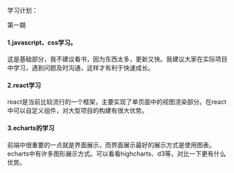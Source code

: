学习计划：

第一期

#### 1.javascript、css学习。

这是基础部分，我不建议看书，因为东西太多，更新又快。我建议大家在实际项目中学习，遇到问题及时沟通，这样才有利于快速成长。

#### 2.react学习

react是当前比较流行的一个框架，主要实现了单页面中的视图渲染部分。在react中可以自定义组件，对大型项目的构建有很大优势。

#### 3.echarts的学习

前端中很重要的一点就是界面展示，而界面展示最好的展示方式是使用图表。echarts中有许多图形展示方式。可以看看highcharts、d3等，对比一下更有什么优势。